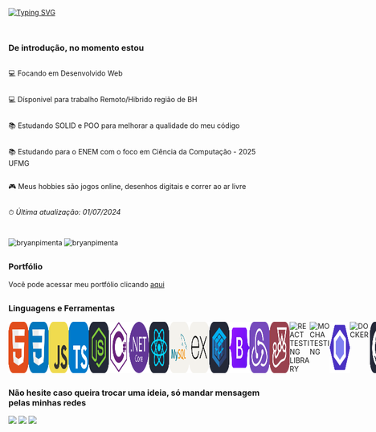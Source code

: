 <a href="https://git.io/typing-svg"><img src="https://readme-typing-svg.demolab.com?font=Fira+Code&pause=1000&color=2AC3DC&background=23FF3A00&width=435&lines=Bem-vindo+ao+meu+reposit%C3%B3rio+GitHub!" alt="Typing SVG" /></a>

##
<div style="display: flex; flex-direction: column; flex-wrap: wrap;">
  <h3 align="left">De introdução, no momento estou</h3>
  
  <p>💻 Focando em Desenvolvido Web</p>
  <p>💻 Dísponivel para trabalho Remoto/Hibrido região de BH</p>
  <p>📚 Estudando SOLID e POO para melhorar a qualidade do meu código</p>
  <p>📚 Estudando para o ENEM com o foco em Ciência da Computação - 2025 UFMG</p>
  <p>🎮 Meus hobbies são jogos online, desenhos digitais e correr ao ar livre</p>
  
  <p>⏱<i> Última atualização: 01/07/2024</i></p>
</div>


##
<div>
<img height="180em" src="https://github-readme-stats.vercel.app/api?username=bryanpimenta&show_icons=true&locale=en&theme=calm_pink&bg_color=45,a52502,1c8394&text_color=d0c9b1&title_color=d0c9b1&border_color=d0c9b1"alt="bryanpimenta"/>
<img height="180em" src="https://github-readme-stats.vercel.app/api/top-langs?username=bryanpimenta&show_icons=true&locale=en&layout=compact&theme=calm_pink&bg_color=45,a52502,1c8394&text_color=d0c9b1&title_color=d0c9b1&border_color=d0c9b1" alt="bryanpimenta"/>

</div>

##
<div>
  <h3 align="left">Portfólio</h3>
  <p>Você pode acessar meu portfólio clicando <a href="https://bryanpimenta.github.io/portfolio/" target="_blank">aqui</a></p>
</div>


##
<h3 align="left">Linguagens e Ferramentas</h3>
<div style="display: flex; flex-direction: row;">
  <img width="40px" src="https://raw.githubusercontent.com/tandpfun/skill-icons/59059d9d1a2c092696dc66e00931cc1181a4ce1f/icons/HTML.svg" title = "HTML5"/>
  <img width="40px" src="https://github.com/tandpfun/skill-icons/blob/main/icons/CSS.svg" title = "CSS3"/>
  <img width="40px" src="https://raw.githubusercontent.com/tandpfun/skill-icons/59059d9d1a2c092696dc66e00931cc1181a4ce1f/icons/JavaScript.svg" title = "JAVASCRIPT"/>
  <img width="40px" src="https://raw.githubusercontent.com/tandpfun/skill-icons/59059d9d1a2c092696dc66e00931cc1181a4ce1f/icons/TypeScript.svg" title = "TYPESCRIPT"/>
  <img width="40px" src="https://raw.githubusercontent.com/tandpfun/skill-icons/59059d9d1a2c092696dc66e00931cc1181a4ce1f/icons/NodeJS-Dark.svg" title = "NODE JS"/>
  <img width="40px" src="https://raw.githubusercontent.com/devicons/devicon/master/icons/csharp/csharp-line.svg" title = "CSHARP"/>
  <img width="40px" src="https://raw.githubusercontent.com/devicons/devicon/master/icons/dotnetcore/dotnetcore-original.svg" title = ".NET CORE" />
  <img width="40px" src="https://raw.githubusercontent.com/tandpfun/skill-icons/59059d9d1a2c092696dc66e00931cc1181a4ce1f/icons/React-Dark.svg" title = "REACT"/>
  <img width="40px" src="https://raw.githubusercontent.com/tandpfun/skill-icons/59059d9d1a2c092696dc66e00931cc1181a4ce1f/icons/MySQL-Light.svg" title = "MYSQL"/>
  <img width="40px" src="https://raw.githubusercontent.com/tandpfun/skill-icons/59059d9d1a2c092696dc66e00931cc1181a4ce1f/icons/ExpressJS-Light.svg" title = "EXPRESS"/>
  <img width="40px" src="https://raw.githubusercontent.com/tandpfun/skill-icons/59059d9d1a2c092696dc66e00931cc1181a4ce1f/icons/Sequelize-Dark.svg" title = "SEQUELIZE"/>
  <img width="40px" src="https://raw.githubusercontent.com/devicons/devicon/1119b9f84c0290e0f0b38982099a2bd027a48bf1/icons/bootstrap/bootstrap-original.svg" title = "BOOTSTRAP"/>
  <img width="40px" src="https://raw.githubusercontent.com/tandpfun/skill-icons/59059d9d1a2c092696dc66e00931cc1181a4ce1f/icons/Redux.svg" title = "REDUX"/>
  <img width="40px" src="https://raw.githubusercontent.com/tandpfun/skill-icons/59059d9d1a2c092696dc66e00931cc1181a4ce1f/icons/Jest.svg" title = "JEST"/>
  <img width="40px" src="https://api.iconify.design/logos/testing-library.svg" title = "REACT TESTING LIBRARY"/>
  <img width="40px" src="https://api.iconify.design/logos/mocha.svg" title = "MOCHA TESTING"/>
  <img width="40px" src="https://raw.githubusercontent.com/devicons/devicon/1119b9f84c0290e0f0b38982099a2bd027a48bf1/icons/eslint/eslint-original.svg" title = "ESLINT"/>
  <img width="40px" src="https://skillicons.dev/icons?i=docker" title = "DOCKER"/>
  <img width="40px" src="https://raw.githubusercontent.com/tandpfun/skill-icons/59059d9d1a2c092696dc66e00931cc1181a4ce1f/icons/Github-Dark.svg" title = "GITHUB"/>
  <img width="40px" src="https://raw.githubusercontent.com/tandpfun/skill-icons/59059d9d1a2c092696dc66e00931cc1181a4ce1f/icons/VSCode-Dark.svg" title = "VS CODE"/>
  <img width="40px" src="https://github.com/tandpfun/skill-icons/blob/main/icons/Git.svg" title = "GIT"/>
  <img width="40px" src="https://raw.githubusercontent.com/tandpfun/skill-icons/59059d9d1a2c092696dc66e00931cc1181a4ce1f/icons/Linux-Light.svg" title = "LINUX"/>
  <img width="40px" src="https://raw.githubusercontent.com/devicons/devicon/1119b9f84c0290e0f0b38982099a2bd027a48bf1/icons/ubuntu/ubuntu-plain.svg" title = "UBUNTU"/>
  <img width="40px" src="https://api.iconify.design/logos/jwt-icon.svg" title = "JWT LIBRARY"/>
</div>


##
<div> 
  <h3 align="left">Não hesite caso queira trocar uma ideia, só mandar mensagem pelas minhas redes</h3>
  <a href = "mailto:bryanpimenta30@gmail.com" target="_blank"><img src="https://img.shields.io/badge/-Gmail-%23333?style=for-the-badge&logo=gmail&logoColor=white"></a>
  <a href="https://www.linkedin.com/in/bryan-pimenta-b50154272" target="_blank"><img src="https://img.shields.io/badge/-LinkedIn-%230077B5?style=for-the-badge&logo=linkedin&logoColor=white"></a>
  <a href="https://instagram.com/bryan_pimenta" target="_blank"><img src="https://img.shields.io/badge/-Instagram-%23E4405F?style=for-the-badge&logo=instagram&logoColor=white"></a>
</div>


